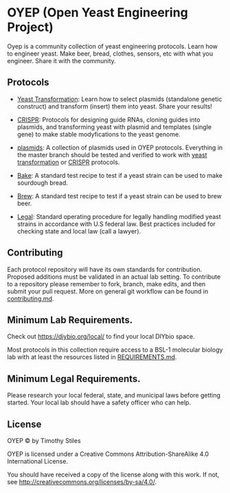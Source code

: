 # OYEP (Open Yeast Engineering Project)

Oyep is a community collection of yeast engineering protocols. Learn how to engineer yeast. Make beer, bread, clothes, sensors, etc with what you engineer. Share it with the community.

## Protocols

* [Yeast Transformation](https://github.com/oyep/transform): Learn how to select plasmids (standalone genetic construct) and transform (insert) them into yeast. Share your results!

* [CRISPR](https://github.com/oyep/CRISPR): Protocols for designing guide RNAs, cloning guides into plasmids, and transforming yeast with plasmid and templates (single gene) to make stable modyfications to the yeast genome.

* [plasmids](https://github.com/oyep/plasmids): A collection of plasmids used in OYEP protocols. Everything in the master branch should be tested and verified to work with [yeast transformation](https://github.com/oyep/transform) or [CRISPR](https://github.com/oyep/CRISPR) protocols.

* [Bake](https://github.com/oyep/bake): A standard test recipe to test if a yeast strain can be used to make sourdough bread.

* [Brew](https://github.com/oyep/brew): A standard test recipe to test if a yeast strain can be used to brew beer.

* [Legal](https://github.com/oyep/legal): Standard operating procedure for legally handling modified yeast strains in accordance with U.S federal law. Best practices included for checking state and local law (call a lawyer).

## Contributing

Each protocol repository will have its own standards for contribution. Proposed additions must be validated in an actual lab setting. To contribute to a repository please remember to fork, branch, make edits, and then submit your pull request. More on general git workflow can be found in [contributing.md](./contributing.md).

## Minimum Lab Requirements.

Check out https://diybio.org/local/ to find your local DIYbio space.

Most protocols in this collection require access to a BSL-1 molecular biology lab with at least the resources listed in [REQUIREMENTS.md](./REQUIREMENTS.md). 

## Minimum Legal Requirements.

Please research your local federal, state, and municipal laws before getting started. Your local lab should have a safety officer who can help.

## License
OYEP © by Timothy Stiles

OYEP is licensed under a
Creative Commons Attribution-ShareAlike 4.0 International License.

You should have received a copy of the license along with this
work. If not, see <http://creativecommons.org/licenses/by-sa/4.0/>.
